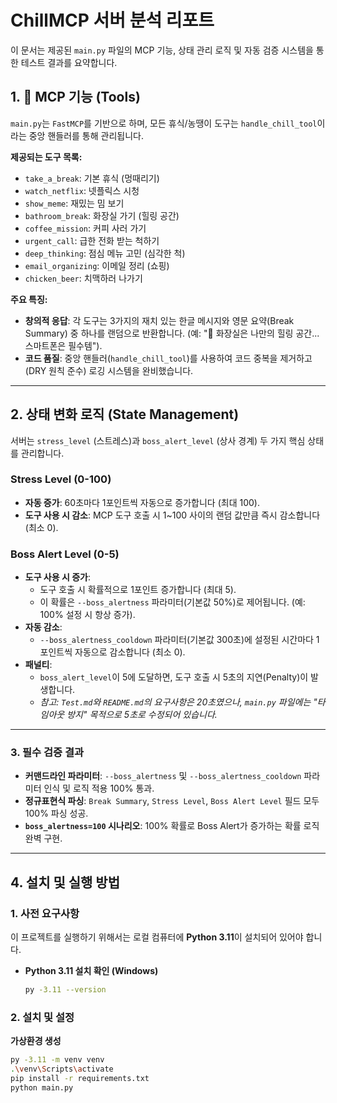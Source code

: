 # ChillMCP 서버 분석 리포트
이 문서는 제공된 `main.py` 파일의 MCP 기능, 상태 관리 로직 및 자동 검증 시스템을 통한 테스트 결과를 요약합니다.
## 1. 🎯 MCP 기능 (Tools)
`main.py`는 `FastMCP`를 기반으로 하며, 모든 휴식/농땡이 도구는 `handle_chill_tool`이라는 중앙 핸들러를 통해 관리됩니다.

**제공되는 도구 목록:**
* `take_a_break`: 기본 휴식 (멍때리기)
* `watch_netflix`: 넷플릭스 시청
* `show_meme`: 재밌는 밈 보기
* `bathroom_break`: 화장실 가기 (힐링 공간)
* `coffee_mission`: 커피 사러 가기
* `urgent_call`: 급한 전화 받는 척하기
* `deep_thinking`: 점심 메뉴 고민 (심각한 척)
* `email_organizing`: 이메일 정리 (쇼핑)
* `chicken_beer`: 치맥하러 나가기

**주요 특징:**
* **창의적 응답**: 각 도구는 3가지의 재치 있는 한글 메시지와 영문 요약(Break Summary) 중 하나를 랜덤으로 반환합니다. (예: "🚽 화장실은 나만의 힐링 공간... 스마트폰은 필수템").
* **코드 품질**: 중앙 핸들러(`handle_chill_tool`)를 사용하여 코드 중복을 제거하고(DRY 원칙 준수) 로깅 시스템을 완비했습니다.

---
## 2. 상태 변화 로직 (State Management)
서버는 `stress_level` (스트레스)과 `boss_alert_level` (상사 경계) 두 가지 핵심 상태를 관리합니다.
### Stress Level (0-100)
* **자동 증가**: 60초마다 1포인트씩 자동으로 증가합니다 (최대 100).
* **도구 사용 시 감소**: MCP 도구 호출 시 1~100 사이의 랜덤 값만큼 즉시 감소합니다 (최소 0).

### Boss Alert Level (0-5)
* **도구 사용 시 증가**:
    * 도구 호출 시 확률적으로 1포인트 증가합니다 (최대 5).
    * 이 확률은 `--boss_alertness` 파라미터(기본값 50%)로 제어됩니다. (예: 100% 설정 시 항상 증가).
* **자동 감소**:
    * `--boss_alertness_cooldown` 파라미터(기본값 300초)에 설정된 시간마다 1포인트씩 자동으로 감소합니다 (최소 0).
* **패널티**:
    * `boss_alert_level`이 5에 도달하면, 도구 호출 시 5초의 지연(Penalty)이 발생합니다.
    * *참고: `Test.md`와 `README.md`의 요구사항은 20초였으나, `main.py` 파일에는 "타임아웃 방지" 목적으로 5초로 수정되어 있습니다.*

---

### 3. 필수 검증 결과

* **커맨드라인 파라미터**: `--boss_alertness` 및 `--boss_alertness_cooldown` 파라미터 인식 및 로직 적용 100% 통과.
* **정규표현식 파싱**: `Break Summary`, `Stress Level`, `Boss Alert Level` 필드 모두 100% 파싱 성공.
* **`boss_alertness=100` 시나리오**: 100% 확률로 Boss Alert가 증가하는 확률 로직 완벽 구현.

---

## 4. 설치 및 실행 방법

### 1. 사전 요구사항

이 프로젝트를 실행하기 위해서는 로컬 컴퓨터에 **Python 3.11**이 설치되어 있어야 합니다.

* **Python 3.11 설치 확인 (Windows)**
    ```bash
    py -3.11 --version
    ```
### 2. 설치 및 설정

**가상환경 생성**
```bash
py -3.11 -m venv venv
.\venv\Scripts\activate
pip install -r requirements.txt
python main.py
```